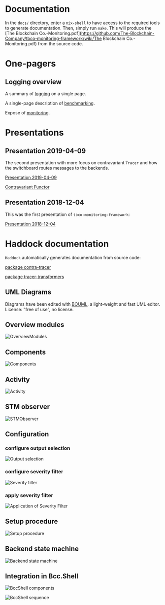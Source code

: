 
# Documentation

In the `docs/` directory, enter a `nix-shell` to have access to the required tools
to generate documentation. Then, simply run `make`. This will produce the
[The Blockchain Co.-Monitoring.pdf](https://github.com/The-Blockchain-Company/tbco-monitoring-framework/wiki/The Blockchain Co.-Monitoring.pdf) from the source code.

# One-pagers

## Logging overview

A summary of [logging](one-pager/pdf/logging.pdf) on a single page.

A single-page description of [benchmarking](one-pager/pdf/benchmarking.pdf).

Expose of [monitoring](one-pager/pdf/monitoring.pdf).

# Presentations

## Presentation 2019-04-09

The second presentation with more focus on contravariant `Tracer` and how the switchboard routes messages to the backends.

[Presentation 2019-04-09](pres-20190409/pres-20190409_lobemo.pdf)

[Contravariant Functor](pres-20190409/contravariant-idea)


## Presentation 2018-12-04

This was the first presentation of `tbco-monitoring-framework`:

[Presentation 2018-12-04](pres-20181204/html/index.html)


# Haddock documentation

`Haddock` automatically generates documentation from source code:

[package contra-tracer](haddock/contra-tracer/index.html)

[package tracer-transformers](haddock/tracer-transformers/index.html)


## UML Diagrams

Diagrams have been edited with [BOUML](https://bouml.fr), a light-weight and fast UML editor.
License: "free of use", no license.

## Overview modules

![OverviewModules](OverviewModules.png)

## Components

![Components](Components.png)

## Activity

![Activity](Activity.png)

## STM observer

![STMObserver](STMObserver.png)

## Configuration

### configure output selection
![Output selection](Config_OutputSelection.png)

### configure severity filter
![Severity filter](Config_SeverityFilter.png)

### apply severity filter
![Application of Severity Filter](Trace_SeverityFilter.png)


## Setup procedure

![Setup procedure](SetupProcedure.png)

## Backend state machine

![Backend state machine](Backend_STM.png)


## Integration in Bcc.Shell

![BccShell components](BccShell_Components.png)

![BccShell sequence](BccShell_Seq.png)


